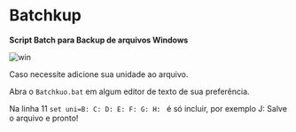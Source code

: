 # Batchkup
**Script Batch para Backup de arquivos Windows**

![win](https://github.com/Rodrigo-libc/Batchkup_v1.4/blob/main/artASCII/Batchkup.png?raw=true)

Caso necessite adicione sua unidade ao arquivo. 

Abra o `Batchkuo.bat` em algum editor de texto de sua preferência.

Na linha 11 `set uni=B: C: D: E: F: G: H: ` é só incluir, por exemplo J:
Salve o arquivo e pronto!






